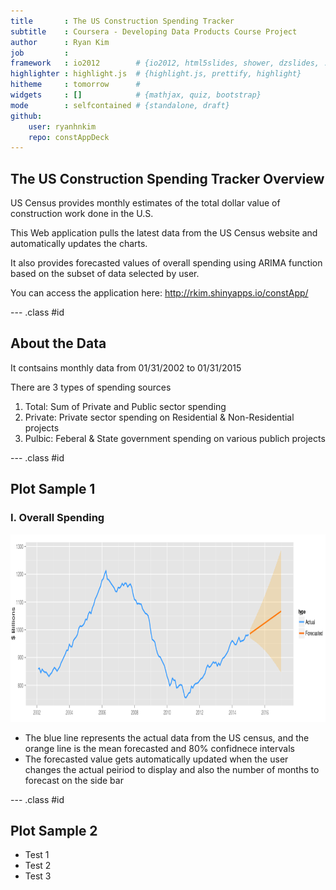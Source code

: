 ```yaml
---
title       : The US Construction Spending Tracker
subtitle    : Coursera - Developing Data Products Course Project
author      : Ryan Kim
job         : 
framework   : io2012        # {io2012, html5slides, shower, dzslides, ...}
highlighter : highlight.js  # {highlight.js, prettify, highlight}
hitheme     : tomorrow      # 
widgets     : []            # {mathjax, quiz, bootstrap}
mode        : selfcontained # {standalone, draft}
github:
    user: ryanhnkim
    repo: constAppDeck
---
```


## The US Construction Spending Tracker Overview

US Census provides monthly estimates of the total dollar value of construction work done in the U.S. 

This Web application pulls the latest data from the US Census website and automatically updates the charts. 

It also provides forecasted values of overall spending using ARIMA function based on the subset of data selected by user. 

You can access the application here: http://rkim.shinyapps.io/constApp/



--- .class #id 

## About the Data

It contsains monthly data from 01/31/2002 to 01/31/2015

There are 3 types of spending sources

1. Total: Sum of Private and Public sector spending
2. Private: Private sector spending on Residential & Non-Residential projects
3. Pulbic: Feberal & State government spending on various publich projects

--- .class #id 

## Plot Sample 1
### I. Overall Spending

<div style='text-align: center;'>
    <img height='300' src='plot1.png' />
</div>

* The blue line represents the actual data from the US census, and the orange line is the mean forecasted and 80% confidnece intervals
* The forecasted value gets automatically updated when the user changes the actual peiriod to display and 
also the number of months to forecast on the side bar

--- .class #id 

## Plot Sample 2
* Test 1
* Test 2
* Test 3

